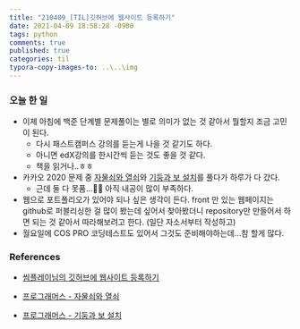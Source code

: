 ```yaml
---
title: "210409_[TIL]깃허브에 웹사이트 등록하기"
date: 2021-04-09 18:58:28 -0900
tags: python
comments: true
published: true
categories: til
typora-copy-images-to: ..\..\img
---
```


### 오늘 한 일

- 이제 아침에 백준 단계별 문제풀이는 별로 의미가 없는 것 같아서 뭘할지 조금 고민이 된다.
  - 다시 패스트캠퍼스 강의를 듣는게 나을 것 같기도 하다.
  - 아니면 edX강의를 한시간씩 듣는 것도 좋을 것 같다.
  - 책을 읽거나..ㅎㅎ
- 카카오 2020 문제 중 [자물쇠와 열쇠](https://programmers.co.kr/learn/courses/30/lessons/60059)와 [기둥과 보 설치](https://programmers.co.kr/learn/courses/30/lessons/60061)를 풀다가 하루가 다 갔다.
  - 근데 둘 다 못품...🤣🤣 아직 내공이 많이 부족하다.
- 웹으로 포트폴리오가 있어야 되나 싶은 생각이 든다. front 만 있는 웹페이지는 github로 퍼블리싱한 걸 많이 봤는데 싶어서 찾아봤더니 repository만 만들어서 하면 되는 것 같아서 따라해보려고 한다. (일단 자소서부터 작성하고)
- 월요일에 COS PRO 코딩테스트도 있어서 그것도 준비해야하는데...참 할게 많다.



### References

- [씸플레이님의 깃허브에 웹사이트 등록하기](https://ssimplay.tistory.com/11)

- [프로그래머스 - 자물쇠와 열쇠](https://programmers.co.kr/learn/courses/30/lessons/60059)

- [프로그래머스 - 기둥과 보 설치](https://programmers.co.kr/learn/courses/30/lessons/60061)

